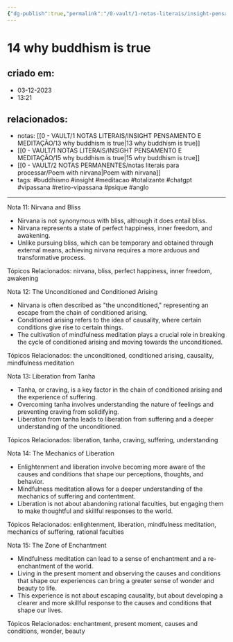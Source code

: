 ```yaml
---
{"dg-publish":true,"permalink":"/0-vault/1-notas-literais/insight-pensamento-e-meditacao/14-why-buddhism-is-true/","tags":["buddhismo","insight","meditacao","totalizante","chatgpt","vipassana","retiro-vipassana","psique","anglo"],"dgHomeLink":true,"dgShowLocalGraph":true,"dgShowFileTree":true,"dgEnableSearch":true,"noteIcon":""}
---
```


# 14 why buddhism is true

## criado em: 
- 03-12-2023
- 13:21
## relacionados:
- notas: [[0 - VAULT/1 NOTAS LITERAIS/INSIGHT PENSAMENTO E MEDITAÇÃO/13 why buddhism is true\|13 why buddhism is true]]
- [[0 - VAULT/1 NOTAS LITERAIS/INSIGHT PENSAMENTO E MEDITAÇÃO/15 why buddhism is true\|15 why buddhism is true]]
- [[0 - VAULT/2 NOTAS PERMANENTES/notas literais para processar/Poem with nirvana\|Poem with nirvana]]
- tags: #buddhismo #insight #meditacao #totalizante #chatgpt #vipassana  #retiro-vipassana #psique #anglo 
---

Nota 11: Nirvana and Bliss

- Nirvana is not synonymous with bliss, although it does entail bliss.
- Nirvana represents a state of perfect happiness, inner freedom, and awakening.
- Unlike pursuing bliss, which can be temporary and obtained through external means, achieving nirvana requires a more arduous and transformative process.

Tópicos Relacionados: nirvana, bliss, perfect happiness, inner freedom, awakening

Nota 12: The Unconditioned and Conditioned Arising

- Nirvana is often described as "the unconditioned," representing an escape from the chain of conditioned arising.
- Conditioned arising refers to the idea of causality, where certain conditions give rise to certain things.
- The cultivation of mindfulness meditation plays a crucial role in breaking the cycle of conditioned arising and moving towards the unconditioned.

Tópicos Relacionados: the unconditioned, conditioned arising, causality, mindfulness meditation

Nota 13: Liberation from Tanha

- Tanha, or craving, is a key factor in the chain of conditioned arising and the experience of suffering.
- Overcoming tanha involves understanding the nature of feelings and preventing craving from solidifying.
- Liberation from tanha leads to liberation from suffering and a deeper understanding of the unconditioned.

Tópicos Relacionados: liberation, tanha, craving, suffering, understanding

Nota 14: The Mechanics of Liberation

- Enlightenment and liberation involve becoming more aware of the causes and conditions that shape our perceptions, thoughts, and behavior.
- Mindfulness meditation allows for a deeper understanding of the mechanics of suffering and contentment.
- Liberation is not about abandoning rational faculties, but engaging them to make thoughtful and skillful responses to the world.

Tópicos Relacionados: enlightenment, liberation, mindfulness meditation, mechanics of suffering, rational faculties

Nota 15: The Zone of Enchantment

- Mindfulness meditation can lead to a sense of enchantment and a re-enchantment of the world.
- Living in the present moment and observing the causes and conditions that shape our experiences can bring a greater sense of wonder and beauty to life.
- This experience is not about escaping causality, but about developing a clearer and more skillful response to the causes and conditions that shape our lives.

Tópicos Relacionados: enchantment, present moment, causes and conditions, wonder, beauty